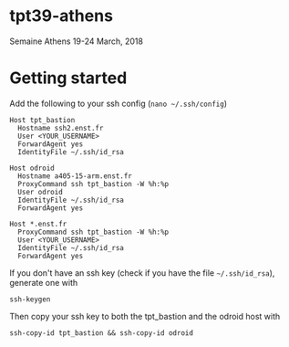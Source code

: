 # tpt39-athens

Semaine Athens 19-24 March, 2018

# Getting started

Add the following to your ssh config (`nano ~/.ssh/config`)

```
Host tpt_bastion
  Hostname ssh2.enst.fr
  User <YOUR_USERNAME>
  ForwardAgent yes
  IdentityFile ~/.ssh/id_rsa

Host odroid
  Hostname a405-15-arm.enst.fr
  ProxyCommand ssh tpt_bastion -W %h:%p
  User odroid
  IdentityFile ~/.ssh/id_rsa
  ForwardAgent yes

Host *.enst.fr
  ProxyCommand ssh tpt_bastion -W %h:%p
  User <YOUR_USERNAME>
  IdentityFile ~/.ssh/id_rsa
  ForwardAgent yes
```

If you don't have an ssh key (check if you have the file `~/.ssh/id_rsa`), generate one with

```
ssh-keygen
```

Then copy your ssh key to both the tpt_bastion and the odroid host with

```
ssh-copy-id tpt_bastion && ssh-copy-id odroid
```
